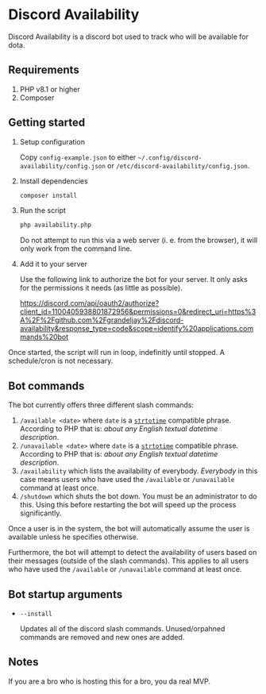 # Discord Availability

Discord Availability is a discord bot used to track who will be available for dota.

## Requirements

1. PHP v8.1 or higher
1. Composer

## Getting started

1. Setup configuration

    Copy `config-example.json` to either `~/.config/discord-availability/config.json` or `/etc/discord-availability/config.json`.

1. Install dependencies

    ```sh
    composer install
    ```

1. Run the script

    ```sh
    php availability.php
    ```

    Do not attempt to run this via a web server (i. e. from the browser), it will only work from the command line.

1. Add it to your server

    Use the following link to authorize the bot for your server. It only asks for the permissions it needs (as little as possible).

    https://discord.com/api/oauth2/authorize?client_id=1100405938801872956&permissions=0&redirect_uri=https%3A%2F%2Fgithub.com%2Fgrandeljay%2Fdiscord-availability&response_type=code&scope=identify%20applications.commands%20bot

Once started, the script will run in loop, indefinitly until stopped. A schedule/cron is not necessary.

## Bot commands

The bot currently offers three different slash commands:

1. `/available <date>` where `date` is a [`strtotime`](https://www.php.net/manual/en/function.strtotime.php) compatible phrase. According to PHP that is: _about any English textual datetime description_.
2. `/unavailable <date>` where `date` is a [`strtotime`](https://www.php.net/manual/en/function.strtotime.php) compatible phrase. According to PHP that is: _about any English textual datetime description_.
3. `/availability` which lists the availability of everybody. _Everybody_ in this case means users who have used the `/available` or `/unavailable` command at least once.
4. `/shutdown` which shuts the bot down. You must be an administrator to do this. Using this before restarting the bot will speed up the process significantly.

Once a user is in the system, the bot will automatically assume the user is available unless he specifies otherwise.

Furthermore, the bot will attempt to detect the availability of users based on their messages (outside of the slash commands). This applies to all users who have used the `/available` or `/unavailable` command at least once.

## Bot startup arguments

-   `--install`

    Updates all of the discord slash commands. Unused/orpahned commands are removed and new ones are added.

## Notes

If you are a bro who is hosting this for a bro, you da real MVP.
